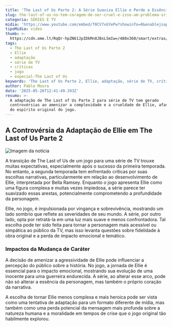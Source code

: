 ```yaml
---
title: 'The Last of Us Parte 2: A Série Suaviza Ellie e Perde a Essência do Jogo'
slug: the-last-of-us-no-tem-coragem-de-ser-cruel-e-isso-um-problema-srio
categoria: SÉRIES E TV
midia: 'https://www.youtube.com/embed/f0CV7xGYePw?showinfo=0&enablejsapi=1'
tipoMidia: video
thumb: >-
  https://cdn.ome.lt/RqQr-hpZN61JpIDkMn8JBsLSmIw=/480x360/smart/extras/conteudos/Screenshot_2025-05-25_at_16.12.37.png
tags:
  - The Last of Us Parte 2
  - Ellie
  - adaptação
  - série de TV
  - críticas
  - jogo
  - especial-The Last of Us
keywords: 'The Last of Us Parte 2, Ellie, adaptação, série de TV, críticas, jogo'
author: Pablo Moura
data: '2025-05-26T12:41:49.393Z'
resumo: >-
  A adaptação de The Last of Us Parte 2 para série de TV tem gerado
  controvérsias ao amenizar a complexidade e a crueldade de Ellie, afastando-se
  do espírito original do jogo.
---
```


## A Controvérsia da Adaptação de Ellie em The Last of Us Parte 2

![Imagem da notícia](https://cdn.ome.lt/OU21I3yIFnukvOeuW7o-AYsKvmc=/fit-in/837x500/smart/uploads/conteudo/fotos/Screenshot_2025-05-25_at_16.12.37.png)

A transição de The Last of Us de um jogo para uma série de TV trouxe muitas expectativas, especialmente após o sucesso da primeira temporada. No entanto, a segunda temporada tem enfrentado críticas por suas escolhas narrativas, particularmente em relação ao desenvolvimento de Ellie, interpretada por Bella Ramsey. Enquanto o jogo apresenta Ellie como uma figura complexa e muitas vezes impiedosa, a série parece ter suavizado essas arestas, potencialmente comprometendo a profundidade da personagem.

Ellie, no jogo, é impulsionada por vingança e sobrevivência, mostrando um lado sombrio que reflete as severidades de seu mundo. A série, por outro lado, opta por retratá-la em uma luz mais suave e menos confrontadora. Tal escolha pode ter sido feita para tornar a personagem mais acessível ou simpática ao público da TV, mas isso levanta questões sobre fidelidade à obra original e a perda de impacto emocional e temático.

### Impactos da Mudança de Caráter

A decisão de amenizar a agressividade de Ellie pode influenciar a percepção do público sobre a história. No jogo, a jornada de Ellie é essencial para o impacto emocional, mostrando sua evolução de uma inocente para uma guerreira endurecida. A série, ao alterar esse arco, pode não só alterar a essência da personagem, mas também o próprio coração da narrativa.

A escolha de tornar Ellie menos complexa e mais heroica pode ser vista como uma tentativa de adaptação para um formato diferente de mídia, mas também como uma perda potencial da mensagem mais profunda sobre a natureza humana e a moralidade em tempos de crise que o jogo original tão habilmente explorou.
